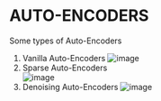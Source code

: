 # AUTO-ENCODERS
Some types of Auto-Encoders
   1. Vanilla Auto-Encoders
      ![image](https://user-images.githubusercontent.com/31439714/50849725-c8baf680-139d-11e9-9511-968d2ce727f5.png)
   2. Sparse Auto-Encoders   
      ![image](https://user-images.githubusercontent.com/31439714/50856172-f315af80-13af-11e9-8462-810d6674d1b3.png)
   3. Denoising Auto-Encoders
      ![image](https://user-images.githubusercontent.com/31439714/50914958-c8823000-145d-11e9-9867-b7bf8449d2cd.png)

